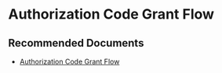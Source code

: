   <properties
	pageTitle="advisory - authorization code grant flow (explanation)"
	description="advisory - authorization code grant flow (explanation)"
	service="microsoft.PowerBIDedicated"
	resource="capacities"
	authors="pjfreitas"
	ms.author="pfreitas"	
	displayOrder="730"
	selfHelpType="generic"
	supportTopicIds="32628058"
	productPesIds="16334"
	cloudEnvironments="public, MoonCake, fairfax" 
	articleId="fe8629a3-8b42-ed03-86b0-eb8d6dcbc47f"
/>

# Authorization Code Grant Flow

## **Recommended Documents**

* [Authorization Code Grant Flow](https://msdn.microsoft.com/library/azure/dn645542.aspx)
